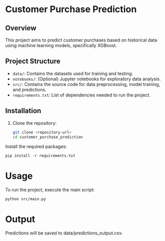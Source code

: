 # Customer Purchase Prediction

## Overview
This project aims to predict customer purchases based on historical data using machine learning models, specifically XGBoost.

## Project Structure
- `data/`: Contains the datasets used for training and testing.
- `notebooks/`: (Optional) Jupyter notebooks for exploratory data analysis.
- `src/`: Contains the source code for data preprocessing, model training, and predictions.
- `requirements.txt`: List of dependencies needed to run the project.

## Installation
1. Clone the repository:
   ```bash
   git clone <repository-url>
   cd customer_purchase_prediction

Install the required packages:
```
pip install -r requirements.txt
```
# Usage
To run the project, execute the main script:
```
python src/main.py
```

# Output
Predictions will be saved to data/predictions_output.csv.

